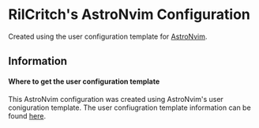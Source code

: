 # RilCritch's AstroNvim Configuration

Created using the user configuration template for [AstroNvim](https://github.com/AstroNvim/AstroNvim).

## Information

#### Where to get the user configuration template

This AstroNvim configuration was created using AstroNvim's user coniguration template.
The user confiugration template information can be found [here](https://github.com/AstroNvim/user_example).
